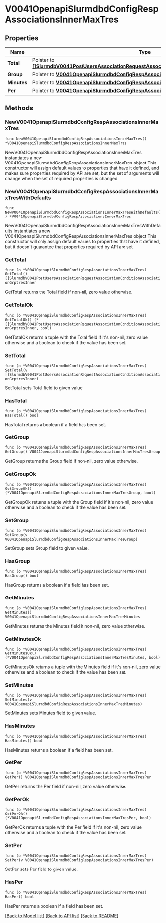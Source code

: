 # V0041OpenapiSlurmdbdConfigRespAssociationsInnerMaxTres

## Properties

Name | Type | Description | Notes
------------ | ------------- | ------------- | -------------
**Total** | Pointer to [**[]SlurmdbV0041PostUsersAssociationRequestAssociationConditionAssociationGrptresInner**](SlurmdbV0041PostUsersAssociationRequestAssociationConditionAssociationGrptresInner.md) | GrpTRES | [optional] 
**Group** | Pointer to [**V0041OpenapiSlurmdbdConfigRespAssociationsInnerMaxTresGroup**](V0041OpenapiSlurmdbdConfigRespAssociationsInnerMaxTresGroup.md) |  | [optional] 
**Minutes** | Pointer to [**V0041OpenapiSlurmdbdConfigRespAssociationsInnerMaxTresMinutes**](V0041OpenapiSlurmdbdConfigRespAssociationsInnerMaxTresMinutes.md) |  | [optional] 
**Per** | Pointer to [**V0041OpenapiSlurmdbdConfigRespAssociationsInnerMaxTresPer**](V0041OpenapiSlurmdbdConfigRespAssociationsInnerMaxTresPer.md) |  | [optional] 

## Methods

### NewV0041OpenapiSlurmdbdConfigRespAssociationsInnerMaxTres

`func NewV0041OpenapiSlurmdbdConfigRespAssociationsInnerMaxTres() *V0041OpenapiSlurmdbdConfigRespAssociationsInnerMaxTres`

NewV0041OpenapiSlurmdbdConfigRespAssociationsInnerMaxTres instantiates a new V0041OpenapiSlurmdbdConfigRespAssociationsInnerMaxTres object
This constructor will assign default values to properties that have it defined,
and makes sure properties required by API are set, but the set of arguments
will change when the set of required properties is changed

### NewV0041OpenapiSlurmdbdConfigRespAssociationsInnerMaxTresWithDefaults

`func NewV0041OpenapiSlurmdbdConfigRespAssociationsInnerMaxTresWithDefaults() *V0041OpenapiSlurmdbdConfigRespAssociationsInnerMaxTres`

NewV0041OpenapiSlurmdbdConfigRespAssociationsInnerMaxTresWithDefaults instantiates a new V0041OpenapiSlurmdbdConfigRespAssociationsInnerMaxTres object
This constructor will only assign default values to properties that have it defined,
but it doesn't guarantee that properties required by API are set

### GetTotal

`func (o *V0041OpenapiSlurmdbdConfigRespAssociationsInnerMaxTres) GetTotal() []SlurmdbV0041PostUsersAssociationRequestAssociationConditionAssociationGrptresInner`

GetTotal returns the Total field if non-nil, zero value otherwise.

### GetTotalOk

`func (o *V0041OpenapiSlurmdbdConfigRespAssociationsInnerMaxTres) GetTotalOk() (*[]SlurmdbV0041PostUsersAssociationRequestAssociationConditionAssociationGrptresInner, bool)`

GetTotalOk returns a tuple with the Total field if it's non-nil, zero value otherwise
and a boolean to check if the value has been set.

### SetTotal

`func (o *V0041OpenapiSlurmdbdConfigRespAssociationsInnerMaxTres) SetTotal(v []SlurmdbV0041PostUsersAssociationRequestAssociationConditionAssociationGrptresInner)`

SetTotal sets Total field to given value.

### HasTotal

`func (o *V0041OpenapiSlurmdbdConfigRespAssociationsInnerMaxTres) HasTotal() bool`

HasTotal returns a boolean if a field has been set.

### GetGroup

`func (o *V0041OpenapiSlurmdbdConfigRespAssociationsInnerMaxTres) GetGroup() V0041OpenapiSlurmdbdConfigRespAssociationsInnerMaxTresGroup`

GetGroup returns the Group field if non-nil, zero value otherwise.

### GetGroupOk

`func (o *V0041OpenapiSlurmdbdConfigRespAssociationsInnerMaxTres) GetGroupOk() (*V0041OpenapiSlurmdbdConfigRespAssociationsInnerMaxTresGroup, bool)`

GetGroupOk returns a tuple with the Group field if it's non-nil, zero value otherwise
and a boolean to check if the value has been set.

### SetGroup

`func (o *V0041OpenapiSlurmdbdConfigRespAssociationsInnerMaxTres) SetGroup(v V0041OpenapiSlurmdbdConfigRespAssociationsInnerMaxTresGroup)`

SetGroup sets Group field to given value.

### HasGroup

`func (o *V0041OpenapiSlurmdbdConfigRespAssociationsInnerMaxTres) HasGroup() bool`

HasGroup returns a boolean if a field has been set.

### GetMinutes

`func (o *V0041OpenapiSlurmdbdConfigRespAssociationsInnerMaxTres) GetMinutes() V0041OpenapiSlurmdbdConfigRespAssociationsInnerMaxTresMinutes`

GetMinutes returns the Minutes field if non-nil, zero value otherwise.

### GetMinutesOk

`func (o *V0041OpenapiSlurmdbdConfigRespAssociationsInnerMaxTres) GetMinutesOk() (*V0041OpenapiSlurmdbdConfigRespAssociationsInnerMaxTresMinutes, bool)`

GetMinutesOk returns a tuple with the Minutes field if it's non-nil, zero value otherwise
and a boolean to check if the value has been set.

### SetMinutes

`func (o *V0041OpenapiSlurmdbdConfigRespAssociationsInnerMaxTres) SetMinutes(v V0041OpenapiSlurmdbdConfigRespAssociationsInnerMaxTresMinutes)`

SetMinutes sets Minutes field to given value.

### HasMinutes

`func (o *V0041OpenapiSlurmdbdConfigRespAssociationsInnerMaxTres) HasMinutes() bool`

HasMinutes returns a boolean if a field has been set.

### GetPer

`func (o *V0041OpenapiSlurmdbdConfigRespAssociationsInnerMaxTres) GetPer() V0041OpenapiSlurmdbdConfigRespAssociationsInnerMaxTresPer`

GetPer returns the Per field if non-nil, zero value otherwise.

### GetPerOk

`func (o *V0041OpenapiSlurmdbdConfigRespAssociationsInnerMaxTres) GetPerOk() (*V0041OpenapiSlurmdbdConfigRespAssociationsInnerMaxTresPer, bool)`

GetPerOk returns a tuple with the Per field if it's non-nil, zero value otherwise
and a boolean to check if the value has been set.

### SetPer

`func (o *V0041OpenapiSlurmdbdConfigRespAssociationsInnerMaxTres) SetPer(v V0041OpenapiSlurmdbdConfigRespAssociationsInnerMaxTresPer)`

SetPer sets Per field to given value.

### HasPer

`func (o *V0041OpenapiSlurmdbdConfigRespAssociationsInnerMaxTres) HasPer() bool`

HasPer returns a boolean if a field has been set.


[[Back to Model list]](../README.md#documentation-for-models) [[Back to API list]](../README.md#documentation-for-api-endpoints) [[Back to README]](../README.md)


